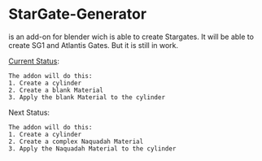 # StarGate-Generator

is an add-on for blender wich is able to create Stargates. It will be able to create SG1 and Atlantis Gates. But it is still in work.

[Current Status](https://github.com/heschy/Stargate-Generator/projects/1?fullscreen=true):
```
The addon will do this:
1. Create a cylinder
2. Create a blank Material
3. Apply the blank Material to the cylinder
```

Next Status:
```
The addon will do this:
1. Create a cylinder
2. Create a complex Naquadah Material
3. Apply the Naquadah Material to the cylinder
```

